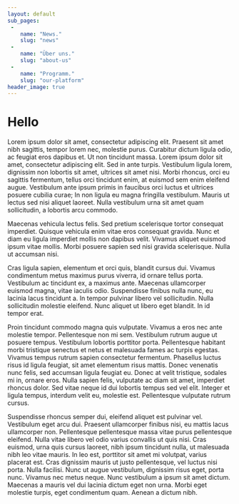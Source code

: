 ```yaml
---
layout: default
sub_pages:
 - 
    name: "News."
    slug: "news"
 - 
    name: "Über uns."
    slug: "about-us"
 - 
    name: "Programm."
    slug: "our-platform"
header_image: true
---
```


# Hello

Lorem ipsum dolor sit amet, consectetur adipiscing elit. Praesent sit amet nibh sagittis, tempor lorem nec, molestie purus. Curabitur dictum ligula odio, ac feugiat eros dapibus et. Ut non tincidunt massa. Lorem ipsum dolor sit amet, consectetur adipiscing elit. Sed in ante turpis. Vestibulum ligula lorem, dignissim non lobortis sit amet, ultrices sit amet nisi. Morbi rhoncus, orci eu sagittis fermentum, tellus orci tincidunt enim, at euismod sem enim eleifend augue. Vestibulum ante ipsum primis in faucibus orci luctus et ultrices posuere cubilia curae; In non ligula eu magna fringilla vestibulum. Mauris ut lectus sed nisi aliquet laoreet. Nulla vestibulum urna sit amet quam sollicitudin, a lobortis arcu commodo.

Maecenas vehicula lectus felis. Sed pretium scelerisque tortor consequat imperdiet. Quisque vehicula enim vitae eros consequat gravida. Nunc et diam eu ligula imperdiet mollis non dapibus velit. Vivamus aliquet euismod ipsum vitae mollis. Morbi posuere sapien sed nisi gravida scelerisque. Nulla ut accumsan nisi.

Cras ligula sapien, elementum et orci quis, blandit cursus dui. Vivamus condimentum metus maximus purus viverra, id ornare tellus porta. Vestibulum ac tincidunt ex, a maximus ante. Maecenas ullamcorper euismod magna, vitae iaculis odio. Suspendisse finibus nulla nunc, eu lacinia lacus tincidunt a. In tempor pulvinar libero vel sollicitudin. Nulla sollicitudin molestie eleifend. Nunc aliquet ut libero eget blandit. In id tempor erat.

Proin tincidunt commodo magna quis vulputate. Vivamus a eros nec ante molestie tempor. Pellentesque non mi sem. Vestibulum rutrum augue ut posuere tempus. Vestibulum lobortis porttitor porta. Pellentesque habitant morbi tristique senectus et netus et malesuada fames ac turpis egestas. Vivamus tempus rutrum sapien consectetur fermentum. Phasellus luctus risus id ligula feugiat, sit amet elementum risus mattis. Donec venenatis nunc felis, sed accumsan ligula feugiat eu. Donec at velit tristique, sodales mi in, ornare eros. Nulla sapien felis, vulputate ac diam sit amet, imperdiet rhoncus dolor. Sed vitae neque id dui lobortis tempus sed vel elit. Integer et ligula tempus, interdum velit eu, molestie est. Pellentesque vulputate rutrum cursus.

Suspendisse rhoncus semper dui, eleifend aliquet est pulvinar vel. Vestibulum eget arcu dui. Praesent ullamcorper finibus nisi, eu mattis lacus ullamcorper non. Pellentesque pellentesque massa vitae purus pellentesque eleifend. Nulla vitae libero vel odio varius convallis ut quis nisi. Cras euismod, urna quis cursus laoreet, nibh ipsum tincidunt nulla, ut malesuada nibh leo vitae mauris. In leo est, porttitor sit amet mi volutpat, varius placerat est. Cras dignissim mauris ut justo pellentesque, vel luctus nisi porta. Nulla facilisi. Nunc ut augue vestibulum, dignissim risus eget, porta nunc. Vivamus nec metus neque. Nunc vestibulum a ipsum sit amet dictum. Maecenas a mauris vel dui lacinia dictum eget non urna. Morbi eget molestie turpis, eget condimentum quam. Aenean a dictum nibh.